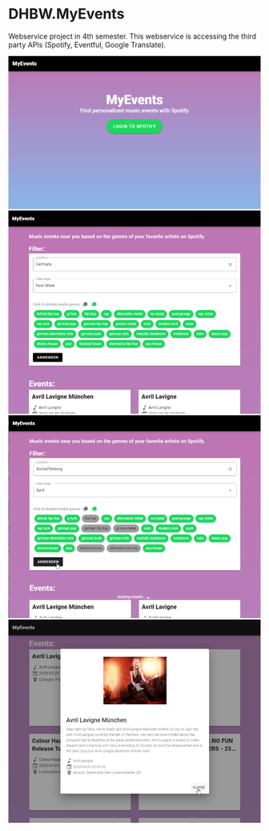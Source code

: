 # DHBW.MyEvents
Webservice project in 4th semester. This webservice is accessing the third party APIs (Spotify, Eventful, Google Translate).

![Screenshot](img/MyEvents_Home.png)
![Screenshot](img/MyEvents_Filters.png)
![Screenshot](img/MyEvents_Filters%201.png)
![Screenshot](img/MyEvents_Event.png)

